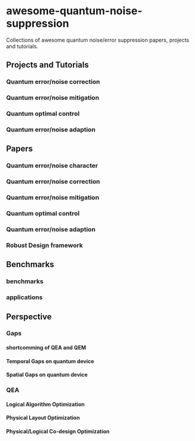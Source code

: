 # awesome-quantum-noise-suppression
Collections of awesome quantum noise/error suppression papers, projects and tutorials.

## Projects and Tutorials 

### Quantum error/noise correction

### Quantum error/noise mitigation

### Quantum optimal control

### Quantum error/noise adaption



## Papers

### Quantum error/noise character

### Quantum error/noise correction

### Quantum error/noise mitigation

### Quantum optimal control

### Quantum error/noise adaption

### Robust Design framework


## Benchmarks

### benchmarks

### applications


## Perspective 

### Gaps  
#### shortcomming of QEA and QEM


#### Temporal Gaps on quantum device
#### Spatial Gaps on quantum device

### QEA  
#### Logical Algorithm Optimization
#### Physical Layout Optimization
#### Physical/Logical Co-design Optimization


